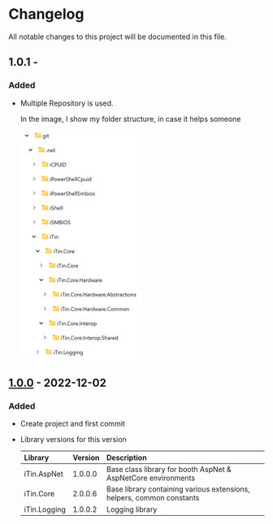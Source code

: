 ﻿# Changelog

All notable changes to this project will be documented in this file.

## 1.0.1 -

### Added

  - Multiple Repository is used.

    In the image, I show my folder structure, in case it helps someone

    ![multi-repo.png][mutli-repo] 

## [1.0.0] - 2022-12-02

### Added

  - Create project and first commit

  - Library versions for this version
  
	| Library | Version | Description |
	|:--------|:--------|:------------|
	| iTin.AspNet | 1.0.0.0 | Base class library for booth AspNet & AspNetCore environments |
	| iTin.Core | 2.0.0.6 | Base library containing various extensions, helpers, common constants |
	| iTin.Logging | 1.0.0.2 | Logging library |


[1.0.1]: https://github.com/iAJTin/iPdfWriter.AspNetCore/releases/tag/v1.0.1
[1.0.0]: https://github.com/iAJTin/iPdfWriter.AspNetCore/releases/tag/v1.0.0
[mutli-repo]: ./assets/multi-repo.png "folder structure"
